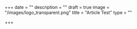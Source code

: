 +++
date = ""
description = ""
draft = true
image = "/images/logo_transparent.png"
title = "Article Test"
type = ""

+++
